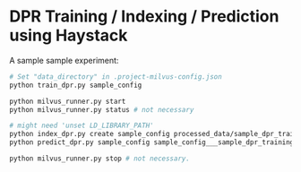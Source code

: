 # DPR Training / Indexing / Prediction using Haystack

A sample sample experiment:

```bash
# Set "data_directory" in .project-milvus-config.json
python train_dpr.py sample_config

python milvus_runner.py start
python milvus_runner.py status # not necessary

# might need 'unset LD_LIBRARY_PATH'
python index_dpr.py create sample_config processed_data/sample_dpr_training_data.jsonl
python predict_dpr.py sample_config sample_config___sample_dpr_training_data processed_data/sample_dpr_prediction_data.jsonl

python milvus_runner.py stop # not necessary.
```
